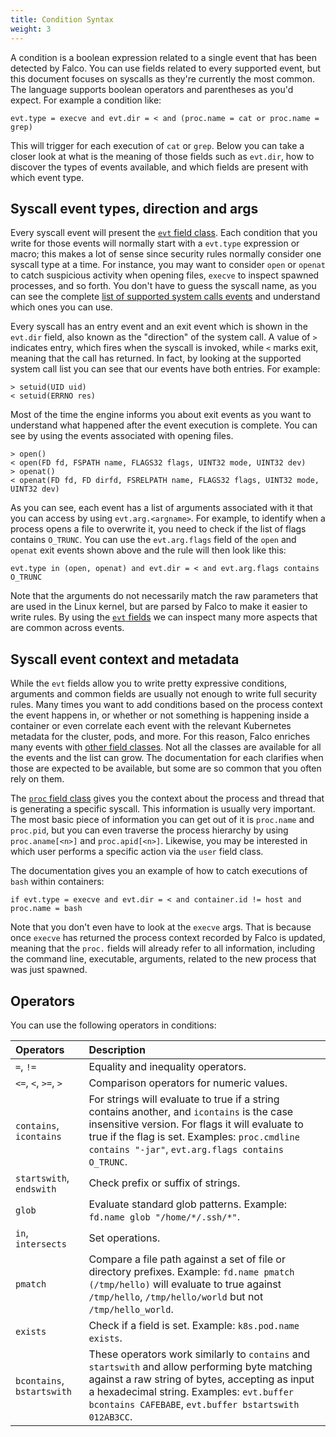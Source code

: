 ```yaml
---
title: Condition Syntax
weight: 3
---
```


A condition is a boolean expression related to a single event that has been detected by Falco. You can use fields related to every supported event, but this document focuses on syscalls as they're currently the most common. The language supports boolean operators and parentheses as you'd expect. For example a condition like:

```
evt.type = execve and evt.dir = < and (proc.name = cat or proc.name = grep)
```

This will trigger for each execution of `cat` or `grep`. Below you can take a closer look at what is the meaning of those fields such as `evt.dir`, how to discover the types of events available, and which fields are present with which event type.

## Syscall event types, direction and args

Every syscall event will present the [`evt` field class](/docs/rules/supported-fields/#field-class-evt). Each condition that you write for those events will normally start with a `evt.type` expression or macro; this makes a lot of sense since security rules normally consider one syscall type at a time. For instance, you may want to consider `open` or `openat` to catch suspicious activity when opening files, `execve` to inspect spawned processes, and so forth. You don't have to guess the syscall name, as you can see the complete [list of supported system calls events](/docs/rules/supported-events) and understand which ones you can use.

Every syscall has an entry event and an exit event which is shown in the `evt.dir` field, also known as the "direction" of the system call. A value of `>` indicates entry, which fires when the syscall is invoked, while `<` marks exit, meaning that the call has returned. In fact, by looking at the supported system call list you can see that our events have both entries. For example:

```
> setuid(UID uid)
< setuid(ERRNO res)
```

Most of the time the engine informs you about exit events as you want to understand what happened after the event execution is complete. You can see by using the events associated with opening files.

```
> open()
< open(FD fd, FSPATH name, FLAGS32 flags, UINT32 mode, UINT32 dev)
> openat()
< openat(FD fd, FD dirfd, FSRELPATH name, FLAGS32 flags, UINT32 mode, UINT32 dev)
```

As you can see, each event has a list of arguments associated with it that you can access by using `evt.arg.<argname>`. For example, to identify when a process opens a file to overwrite it, you need to check if the list of flags contains `O_TRUNC`. You can use the `evt.arg.flags` field of the `open` and `openat` exit events shown above and the rule will then look like this:

```
evt.type in (open, openat) and evt.dir = < and evt.arg.flags contains O_TRUNC
```

Note that the arguments do not necessarily match the raw parameters that are used in the Linux kernel, but are parsed by Falco to make it easier to write rules. By using the [`evt` fields](/docs/rules/supported-fields/#field-class-evt) we can inspect many more aspects that are common across events.

## Syscall event context and metadata

While the `evt` fields allow you to write pretty expressive conditions, arguments and common fields are usually not enough to write full security rules. Many times you want to add conditions based on the process context the event happens in, or whether or not something is happening inside a container or even correlate each event with the relevant Kubernetes metadata for the cluster, pods, and more. For this reason, Falco enriches many events with [other field classes](/docs/rules/supported-fields). Not all the classes are available for all the events and the list can grow. The documentation for each clarifies when those are expected to be available, but some are so common that you often rely on them.

The [`proc` field class](/docs/rules/supported-fields/#field-class-process) gives you the context about the process and thread that is generating a specific syscall. This information is usually very important. The most basic piece of information you can get out of it is `proc.name` and `proc.pid`, but you can even traverse the process hierarchy by using `proc.aname[<n>]` and `proc.apid[<n>]`. Likewise, you may be interested in which user performs a specific action via the `user` field class.

The documentation gives you an example of how to catch executions of `bash` within containers:

```
if evt.type = execve and evt.dir = < and container.id != host and proc.name = bash
```

Note that you don't even have to look at the `execve` args. That is because once `execve` has returned the process context recorded by Falco is updated, meaning that the `proc.` fields will already refer to all information, including the command line, executable, arguments, related to the new process that was just spawned.

## Operators

You can use the following operators in conditions:

Operators | Description
:---------|:-----------
`=`, `!=` | Equality and inequality operators.
`<=`, `<`, `>=`, `>` | Comparison operators for numeric values.
`contains`, `icontains` | For strings will evaluate to true if a string contains another, and `icontains` is the case insensitive version. For flags it will evaluate to true if the flag is set. Examples: `proc.cmdline contains "-jar"`, `evt.arg.flags contains O_TRUNC`.
`startswith`, `endswith` | Check prefix or suffix of strings.
`glob` | Evaluate standard glob patterns. Example: `fd.name glob "/home/*/.ssh/*"`.
`in`, `intersects` | Set operations.
`pmatch` | Compare a file path against a set of file or directory prefixes. Example: `fd.name pmatch (/tmp/hello)` will evaluate to true against `/tmp/hello`, `/tmp/hello/world` but not `/tmp/hello_world`.
`exists` | Check if a field is set. Example: `k8s.pod.name exists`.
`bcontains`, `bstartswith` | These operators work similarly to `contains` and `startswith` and allow performing byte matching against a raw string of bytes, accepting as input a hexadecimal string. Examples: `evt.buffer bcontains CAFEBABE`, `evt.buffer bstartswith 012AB3CC`.

